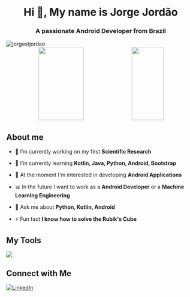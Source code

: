 <h1 align="center">Hi 👋, My name is Jorge Jordão</h1>
<h3 align="center">A passionate Android Developer from Brazil</h3>

<img src="https://komarev.com/ghpvc/?username=jorgestjordao&label=PROFILE%20VIEWS&color=0063E6&style=flat" alt="jorgestjordao" />

<div align="center">  

  <img width="49%" height="195px" src="https://github-readme-stats.vercel.app/api?username=jorgestjordao&show_icons=true&count_private=true&title_color=80F7D4&icon_color=9d00ff&text_color=c9d1d9&bg_color=0d1117&border_color=fff0" /> 
  
  <img width="41%" height="195px" src="https://github-readme-stats.vercel.app/api/top-langs/?username=jorgestjordao&layout=compact&title_color=80F7D4&text_color=fff&bg_color=0d1117&border_color=fff0" />

</div>

## About me

- 🔭 I’m currently working on my first **Scientific Research**

- 🌱 I’m currently learning **Kotlin, Java, Python, Android, Bootstrap**

- 📗 At the moment I'm interested in developing **Android Applications**

- 📊 In the future I want to work as a **Android Developer** or a **Machine Learning Engineering**

- 💬 Ask me about **Python, Kotlin, Android**

- ⚡ Fun fact **I know how to solve the Rubik's Cube**

## My Tools

<img src="https://skillicons.dev/icons?i=bootstrap,python,flask,pycharm,kotlin,java,androidstudio,firebase,mysql,git,github&theme=dark" />

## Connect with Me

[![LinkedIn](https://img.shields.io/badge/linkedin-%230077B5.svg?style=for-the-badge&logo=linkedin&logoColor=white)](https://www.linkedin.com/in/jorge-samuel-teixeira-jord%C3%A3o-792b381ab/)
